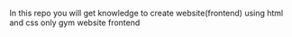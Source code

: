 In this repo you will get knowledge to create website(frontend)
using html and css only
gym website
frontend
